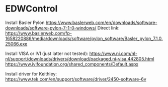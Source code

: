 # EDWControl
 
Install Basler Pylon
https://www.baslerweb.com/en/downloads/software-downloads/software-pylon-7-1-0-windows/
Direct link: https://www.baslerweb.com/fp-1658220886/media/downloads/software/pylon_software/Basler_pylon_7.1.0.25066.exe

Install VISA or IVI (just latter not tested): 
https://www.ni.com/nl-nl/support/downloads/drivers/download/packaged.ni-visa.442805.html
https://www.ivifoundation.org/shared_components/Default.aspx

Install driver for Keithley:
https://www.tek.com/en/support/software/driver/2450-software-6v